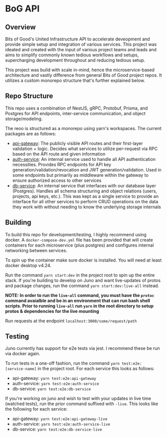 # BoG API

## Overview

Bits of Good's United Infrastructure API to accelerate deveopment and provide simple setup and integration of various services. This project was ideated and created with the input of various project teams and leads and aims to simplify commonly known tedious workflows and setups, supercharging development throughout and reducing tedious setup.

This project was build with scale in-mind, hence the microservice-based architecture and vastly difference from general Bits of Good project repos. It utilizes a custom monorepo structure that's further explained below.

## Repo Structure

This repo uses a combination of NestJS, gRPC, Protobuf, Prisma, and Postgres for API endpoints, inter-service communication, and object storage/modeling.

The reoo is structured as a monorepo using yarn's workspaces. The current packages are as follows:

- [api-gateway](./packages/api-gateway/): The publicly visible API routes and their first-layer validation + logic. Decides what services to utilize per-request via RPC based on the API route and given information
- [auth-service](./packages/auth-service/): An internal service used to handle all API authentication necessities. Provides RPC endpoints for API key generation/validation/revocation and JWT generation/validation. Used in some endpoints but primarily as middleware within the gateway to ensure authorized access to other services
- [db-service](./packages/db-service/): An internal service that interfaces with our database layer (Postgres). Handles all schema structuring and object relations (users, projects, api keys, etc.). This was kept as a single service to provide an interface for all other services to perform CRUD operations on the data they work with without needing to know the underlying storage internals

## Building

To build this repo for development/testing, I highly recommend using docker. A `docker-compose-dev.yml` file has been provided that will create containers for each microservice (plus postgres) and configures internal networking between services.

To spin up the container make sure docker is installed. You will need at least docker desktop v4.24.

Run the command `yarn start:dev` in the project root to spin up the entire stack. If you're building to develop on Juno and want live-updates of protos and package changes, run the command `yarn start:dev:live-all` instead.

**NOTE: In order to run the `live-all` command, you must have the `protoc` command avaialble and be in an environment that can run bash shell scripts. Prior to running `live-all` run `yarn` in the root directory to setup protos & dependencies for the live mounting**

Run requests at the endpoint `localhost:3000/some/request/path`

## Testing

Juno currently has support for e2e tests via jest. I recommend these be run via docker again.

To run tests in a one-off fashion, run the command `yarn test:e2e:[service-name]` in the project root. For each service this looks as follows:

- api-gateway: `yarn test:e2e:api-gateway`
- auth-service: `yarn test:e2e:auth-service`
- db-service: `yarn test:e2e:db-service`

If you're working on juno and wish to test with your updates in live time (watched tests), run the prior command suffixed with `-live`. This looks like the following for each service:

- api-gateway: `yarn test:e2e:api-gateway-live`
- auth-service: `yarn test:e2e:auth-service-live`
- db-service: `yarn test:e2e:db-service-live`
